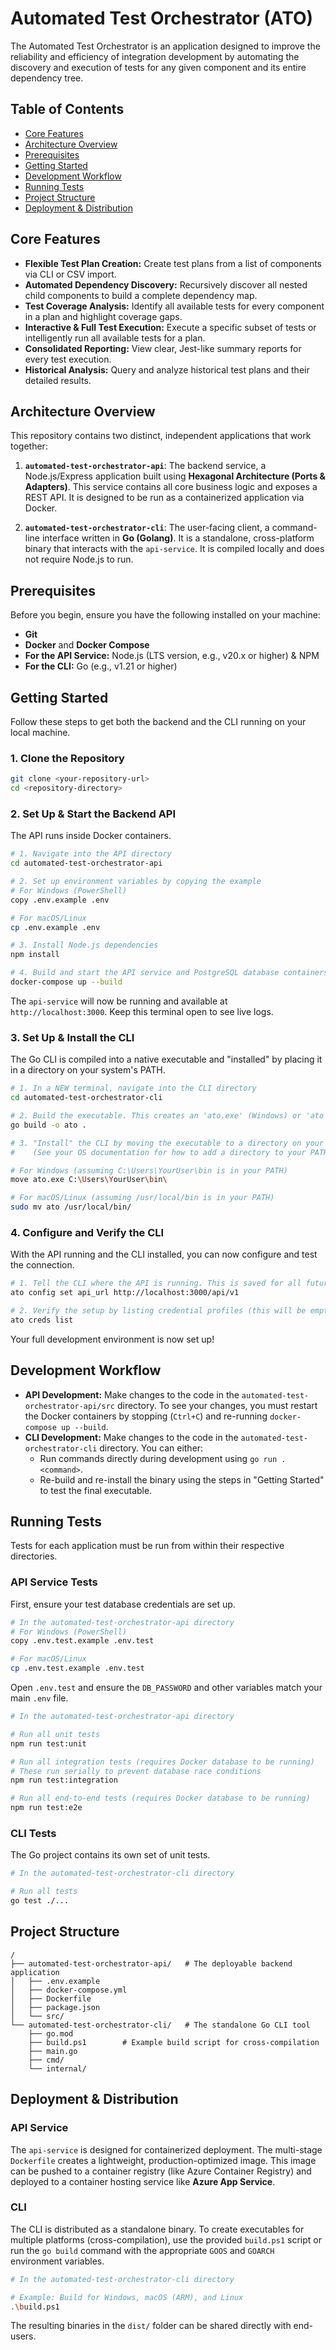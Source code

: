 # **Automated Test Orchestrator (ATO)**

The Automated Test Orchestrator is an application designed to improve the reliability and efficiency of integration development by automating the discovery and execution of tests for any given component and its entire dependency tree.

## **Table of Contents**

-   [Core Features](#core-features)
-   [Architecture Overview](#architecture-overview)
-   [Prerequisites](#prerequisites)
-   [Getting Started](#getting-started)
-   [Development Workflow](#development-workflow)
-   [Running Tests](#running-tests)
-   [Project Structure](#project-structure)
-   [Deployment & Distribution](#deployment--distribution)

## **Core Features**

-   **Flexible Test Plan Creation:** Create test plans from a list of components via CLI or CSV import.
-   **Automated Dependency Discovery:** Recursively discover all nested child components to build a complete dependency map.
-   **Test Coverage Analysis:** Identify all available tests for every component in a plan and highlight coverage gaps.
-   **Interactive & Full Test Execution:** Execute a specific subset of tests or intelligently run all available tests for a plan.
-   **Consolidated Reporting:** View clear, Jest-like summary reports for every test execution.
-   **Historical Analysis:** Query and analyze historical test plans and their detailed results.

## **Architecture Overview**

This repository contains two distinct, independent applications that work together:

1.  **`automated-test-orchestrator-api`**: The backend service, a Node.js/Express application built using **Hexagonal Architecture (Ports & Adapters)**. This service contains all core business logic and exposes a REST API. It is designed to be run as a containerized application via Docker.

2.  **`automated-test-orchestrator-cli`**: The user-facing client, a command-line interface written in **Go (Golang)**. It is a standalone, cross-platform binary that interacts with the `api-service`. It is compiled locally and does not require Node.js to run.

## **Prerequisites**

Before you begin, ensure you have the following installed on your machine:
-   **Git**
-   **Docker** and **Docker Compose**
-   **For the API Service:** Node.js (LTS version, e.g., v20.x or higher) & NPM
-   **For the CLI:** Go (e.g., v1.21 or higher)

## **Getting Started**

Follow these steps to get both the backend and the CLI running on your local machine.

### **1. Clone the Repository**
```sh
git clone <your-repository-url>
cd <repository-directory>
```

### **2. Set Up & Start the Backend API**

The API runs inside Docker containers.

```sh
# 1. Navigate into the API directory
cd automated-test-orchestrator-api

# 2. Set up environment variables by copying the example
# For Windows (PowerShell)
copy .env.example .env

# For macOS/Linux
cp .env.example .env

# 3. Install Node.js dependencies
npm install

# 4. Build and start the API service and PostgreSQL database containers
docker-compose up --build
```
The `api-service` will now be running and available at `http://localhost:3000`. Keep this terminal open to see live logs.

### **3. Set Up & Install the CLI**

The Go CLI is compiled into a native executable and "installed" by placing it in a directory on your system's PATH.

```sh
# 1. In a NEW terminal, navigate into the CLI directory
cd automated-test-orchestrator-cli

# 2. Build the executable. This creates an 'ato.exe' (Windows) or 'ato' (macOS/Linux) file.
go build -o ato .

# 3. "Install" the CLI by moving the executable to a directory on your PATH.
#    (See your OS documentation for how to add a directory to your PATH if needed)

# For Windows (assuming C:\Users\YourUser\bin is in your PATH)
move ato.exe C:\Users\YourUser\bin\

# For macOS/Linux (assuming /usr/local/bin is in your PATH)
sudo mv ato /usr/local/bin/
```

### **4. Configure and Verify the CLI**

With the API running and the CLI installed, you can now configure and test the connection.

```sh
# 1. Tell the CLI where the API is running. This is saved for all future commands.
ato config set api_url http://localhost:3000/api/v1

# 2. Verify the setup by listing credential profiles (this will be empty initially)
ato creds list
```
Your full development environment is now set up!

## **Development Workflow**

-   **API Development:** Make changes to the code in the `automated-test-orchestrator-api/src` directory. To see your changes, you must restart the Docker containers by stopping (`Ctrl+C`) and re-running `docker-compose up --build`.
-   **CLI Development:** Make changes to the code in the `automated-test-orchestrator-cli` directory. You can either:
    -   Run commands directly during development using `go run . <command>`.
    -   Re-build and re-install the binary using the steps in "Getting Started" to test the final executable.

## **Running Tests**

Tests for each application must be run from within their respective directories.

### **API Service Tests**

First, ensure your test database credentials are set up.

```sh
# In the automated-test-orchestrator-api directory
# For Windows (PowerShell)
copy .env.test.example .env.test

# For macOS/Linux
cp .env.test.example .env.test
```
Open `.env.test` and ensure the `DB_PASSWORD` and other variables match your main `.env` file.

```sh
# In the automated-test-orchestrator-api directory

# Run all unit tests
npm run test:unit

# Run all integration tests (requires Docker database to be running)
# These run serially to prevent database race conditions
npm run test:integration

# Run all end-to-end tests (requires Docker database to be running)
npm run test:e2e
```

### **CLI Tests**

The Go project contains its own set of unit tests.

```sh
# In the automated-test-orchestrator-cli directory

# Run all tests
go test ./...
```

## **Project Structure**
```
/
├── automated-test-orchestrator-api/   # The deployable backend application
│   ├── .env.example
│   ├── docker-compose.yml
│   ├── Dockerfile
│   ├── package.json
│   └── src/
└── automated-test-orchestrator-cli/   # The standalone Go CLI tool
    ├── go.mod
    ├── build.ps1        # Example build script for cross-compilation
    ├── main.go
    ├── cmd/
    └── internal/
```

## **Deployment & Distribution**

### **API Service**
The `api-service` is designed for containerized deployment. The multi-stage `Dockerfile` creates a lightweight, production-optimized image. This image can be pushed to a container registry (like Azure Container Registry) and deployed to a container hosting service like **Azure App Service**.

### **CLI**
The CLI is distributed as a standalone binary. To create executables for multiple platforms (cross-compilation), use the provided `build.ps1` script or run the `go build` command with the appropriate `GOOS` and `GOARCH` environment variables.

```sh
# In the automated-test-orchestrator-cli directory

# Example: Build for Windows, macOS (ARM), and Linux
.\build.ps1
```
The resulting binaries in the `dist/` folder can be shared directly with end-users.